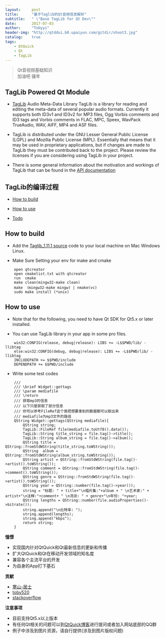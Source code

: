 ```yaml
---
layout:     post
title:      "基于Taglib的Qt音频信息解析"
subtitle:   " \"Base TagLib for Qt Dev\""
date:       2017-07-03
author:     "Tobyyi"
header-img: "http://qtddui.b0.upaiyun.com/gitdir/shoot3.jpg"
catalog:    true
tags:
    - QtQuick
    - Qt
    - TagLib
---
```


>  Qt音视频基础知识
> <br/>
>  加油吧 骚年

## TagLib Powered Qt Module

* [TagLib](http://taglib.org/) Audio Meta-Data Library TagLib is a library for reading and editing the meta-data of several popular audio formats. Currently it supports both ID3v1 and ID3v2 for MP3 files, Ogg Vorbis comments and ID3 tags and Vorbis comments in FLAC, MPC, Speex, WavPack TrueAudio, WAV, AIFF, MP4 and ASF files.

* TagLib is distributed under the GNU Lesser General Public License (LGPL) and Mozilla Public License (MPL). Essentially that means that it may be used in proprietary applications, but if changes are made to TagLib they must be contributed back to the project. Please review the licenses if you are considering using TagLib in your project.

* There is some general information about the motivation and workings of TagLib that can be found in the [API documentation](http://taglib.org/api/)

## TagLib的编译过程

* [How to build](#how-to-build)

* [How to use](#how-to-use)

* [Todo](#todo)


## How to build

 * Add the [Taglib_1.11.1 source](http://taglib.org/releases/taglib-1.11.1.tar.gz) code to your local machine on Mac Windows Linux.

 * Make Sure Setting your env for make and cmake

```
    open qtcreator
    open cmakelist.txt with qtcreator
    run  cmake
    make clean(mingw32-make clean)
    make （mingw32-make mingw) | nmake(vc)
    sudo make install (*unix)

```

## How to use

* Note that for the following, you need to have Qt SDK for Qt5.x or later installed.

* You can use TagLib library in your app in some pro files.

```
    win32:CONFIG(release, debug|release): LIBS += -L$$PWD/lib/ -llibtag
    else:win32:CONFIG(debug, debug|release): LIBS += -L$$PWD/lib/ -llibtag
    INCLUDEPATH += $$PWD/include
    DEPENDPATH += $$PWD/include

```


* Write some test codes

```
    ///
    /// \brief Widget::gettags
    /// \param mediafile
    /// \return
    /// 获取mp3的信息
    /// 以下只是获取了部分信息
    /// 你可以参考FileRef这个类把想要拿到的数据都可以取出来
    /// mediafile为mp3文件的路径
    QString Widget::gettags(QString mediafile){
        QString string;
        TagLib::FileRef file(mediafile.toUtf8().data());
        TagLib::String title_string = file.tag()->title();
        TagLib::String album_string = file.tag()->album();
        QString title = QString::fromStdWString(title_string.toWString());
        QString  album = QString::fromStdWString(album_string.toWString());
        QString artist = QString::fromStdWString(file.tag()->artist().toWString());
        QString comment = QString::fromStdWString(file.tag()->comment().toWString());
        QString genre = QString::fromStdWString(file.tag()->artist().toWString());
        QString year = QString::number(file.tag()->year());
        string = "标题: " + title+"\n唱片集:"+album + " \n艺术家:" + artist+"\n注释:"+comment+ " \n流派: " + genre+"\n年份: "+year;
        QString lengths = QString::number(file.audioProperties()->bitrate());
        string.append("\n比特率: ");
        string.append(lengths);
        string.append("kbps");
        return string;
    }

```

**憧憬**

* 实现国内针对QtQuick和Qt最新信息的更新和传播
* 扩大QtQuick和Qt在移动开发领域的知名度
* 兼容各个主流平台的开发
* 为自身的App打下基石


**贡献**

* [寒山-居士](https://github.com/toby20130333)
* [toby520](http://www.heilqt.com)
* [stackoverflow](https://stackoverflow.com/questions/22393287/qt-multimedia-how-to-force-read-tags-from-media-file)

**注意事项**

* 目前支持Qt5.x以上版本
* 有任何Qt相关的问题可以到[QtQuick博客](http://www.heilqt.com)进行提问或者加入网站底部的QQ群
* 例子中涉及到图片资源，请自行提供(涉及到图片版权问题)
